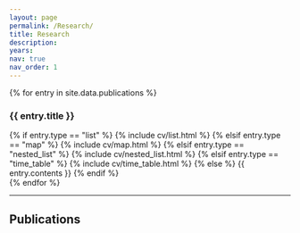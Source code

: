 ```yaml
---
layout: page
permalink: /Research/
title: Research
description:
years:
nav: true
nav_order: 1
---
```

<div class="post">
  <article>
    <div class="cv">
      {% for entry in site.data.publications %}
        <div class="card mt-3 p-3">
          <h3 class="card-title font-weight-medium">{{ entry.title }}</h3>
          <div>
          {% if entry.type == "list" %}
            {% include cv/list.html %}
          {% elsif entry.type == "map" %}
            {% include cv/map.html %}
          {% elsif entry.type == "nested_list" %}
            {% include cv/nested_list.html %}
          {% elsif entry.type == "time_table" %}
           {% include cv/time_table.html %}
          {% else %}
            {{ entry.contents }}
          {% endif %}
          </div>
        </div>
      {% endfor %}
      </div>
  </article>
</div>

---
## Publications

